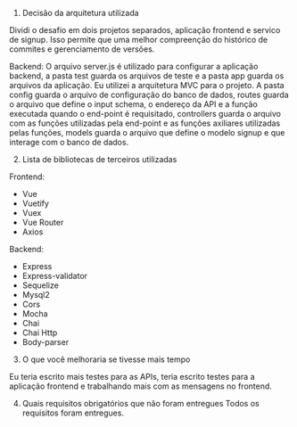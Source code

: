 1. Decisão da arquitetura utilizada

Dividi o desafio em dois projetos separados, aplicação frontend e servico de signup. Isso permite que uma melhor compreenção do histórico de commites e gerenciamento de versões.

Backend:
O arquivo server.js é utilizado para configurar a aplicação backend, a pasta test guarda os arquivos de teste e a pasta app guarda os arquivos da aplicação. 
Eu utilizei a arquitetura MVC para o projeto. A pasta config guarda o arquivo de configuração do banco de dados, routes guarda o arquivo que define o input schema, o endereço da API e a função executada quando o end-point é requisitado, controllers guarda o arquivo com as funções utilizadas pela end-point e as funções axiliares utilizadas pelas funções, models guarda o arquivo que define o modelo signup e que interage com o banco de dados.


2. Lista de bibliotecas de terceiros utilizadas

Frontend:
- Vue
- Vuetify
- Vuex
- Vue Router
- Axios

Backend:
- Express
- Express-validator
- Sequelize
- Mysql2
- Cors
- Mocha
- Chai
- Chai Http
- Body-parser

3. O que você melhoraria se tivesse mais tempo

Eu teria escrito mais testes para as APIs, teria escrito testes para a aplicação frontend e trabalhando mais com as mensagens no frontend.

4. Quais requisitos obrigatórios que não foram entregues
Todos os requisitos foram entregues.